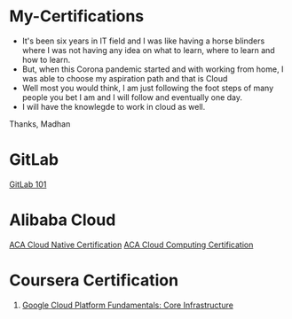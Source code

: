 # My-Certifications

 - It's been six years in IT field and I was like having a horse blinders where I was not having any idea on what to learn, where to learn and how to learn.
 - But, when this Corona pandemic started and with working from home, I was able to choose my aspiration path and that is Cloud
 - Well most you would think, I am just following the foot steps of many people you bet I am and I will follow and eventually one day.
 - I will have the knowlegde to work in cloud as well.

 Thanks,
 Madhan
 
 # GitLab
 [GitLab 101](https://github.com/Madhan-I/My-Certifications/files/5281901/GitLab.101.Certificate_Madhan.I.pdf)

# Alibaba Cloud
[ACA Cloud Native Certification](https://user-images.githubusercontent.com/55656091/94251010-9bcac080-ff3f-11ea-81f0-93ae57c56e50.png)
[ACA Cloud Computing Certification](https://user-images.githubusercontent.com/55656091/95766024-4ed14300-0cd0-11eb-89a5-def83eb1b222.png)


# Coursera Certification
1. [Google Cloud Platform Fundamentals: Core Infrastructure](https://coursera.org/share/7d439ed3681038c9ca7edd69ef7510c6)

